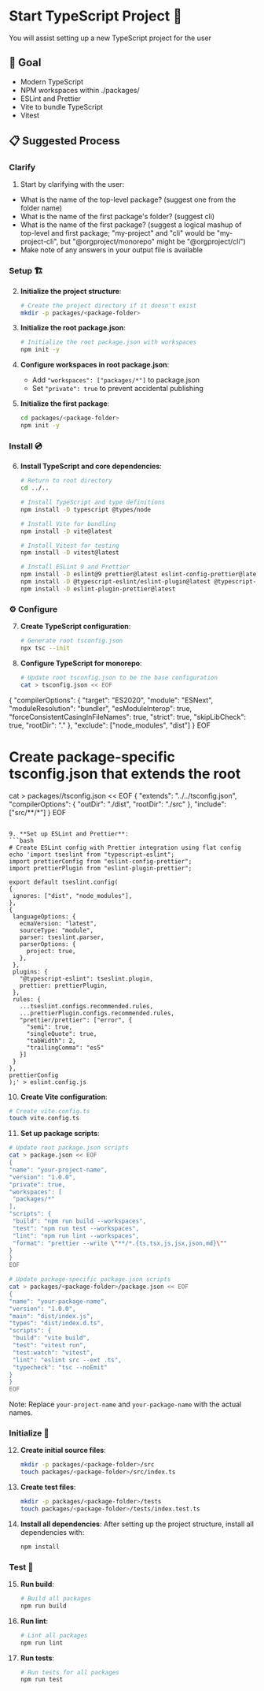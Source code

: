 # Start TypeScript Project 🚀

You will assist setting up a new TypeScript project for the user

## 🎯 Goal

* Modern TypeScript
* NPM workspaces within ./packages/
* ESLint and Prettier
* Vite to bundle TypeScript
* Vitest

## 📋 Suggested Process

### Clarify

1. Start by clarifying with the user:

* What is the name of the top-level package? (suggest one from the folder name)
* What is the name of the first package's folder? (suggest cli)
* What is the name of the first package? (suggest a logical mashup of top-level and first package; "my-project" and "cli" would be "my-project-cli", but "@orgproject/monorepo" might be "@orgproject/cli")
* Make note of any answers in your output file is available

### Setup 🏗️

2. **Initialize the project structure**:
   ```bash
   # Create the project directory if it doesn't exist
   mkdir -p packages/<package-folder>
   ```

3. **Initialize the root package.json**:
   ```bash
   # Initialize the root package.json with workspaces
   npm init -y
   ```

4. **Configure workspaces in root package.json**:
   - Add `"workspaces": ["packages/*"]` to package.json
   - Set `"private": true` to prevent accidental publishing

5. **Initialize the first package**:
   ```bash
   cd packages/<package-folder>
   npm init -y
   ```

### Install 💿

6. **Install TypeScript and core dependencies**:
   ```bash
   # Return to root directory
   cd ../..
   
   # Install TypeScript and type definitions
   npm install -D typescript @types/node
   
   # Install Vite for bundling
   npm install -D vite@latest
   
   # Install Vitest for testing
   npm install -D vitest@latest
   
   # Install ESLint 9 and Prettier
   npm install -D eslint@9 prettier@latest eslint-config-prettier@latest
   npm install -D @typescript-eslint/eslint-plugin@latest @typescript-eslint/parser@latest
   npm install -D eslint-plugin-prettier@latest
   ```

### ⚙️ Configure

7. **Create TypeScript configuration**:
   ```bash
   # Generate root tsconfig.json
   npx tsc --init
   ```

8. **Configure TypeScript for monorepo**:
   ```bash
   # Update root tsconfig.json to be the base configuration
   cat > tsconfig.json << EOF
{
  "compilerOptions": {
    "target": "ES2020",
    "module": "ESNext",
    "moduleResolution": "bundler",
    "esModuleInterop": true,
    "forceConsistentCasingInFileNames": true,
    "strict": true,
    "skipLibCheck": true,
    "rootDir": "."
  },
  "exclude": ["node_modules", "dist"]
}
EOF

   # Create package-specific tsconfig.json that extends the root
   cat > packages/<package-folder>/tsconfig.json << EOF
{
  "extends": "../../tsconfig.json",
  "compilerOptions": {
    "outDir": "./dist",
    "rootDir": "./src"
  },
  "include": ["src/**/*"]
}
EOF
   ```

9. **Set up ESLint and Prettier**:
   ```bash
   # Create ESLint config with Prettier integration using flat config
   echo 'import tseslint from "typescript-eslint";
import prettierConfig from "eslint-config-prettier";
import prettierPlugin from "eslint-plugin-prettier";

export default tseslint.config(
  {
    ignores: ["dist", "node_modules"],
  },
  {
    languageOptions: {
      ecmaVersion: "latest",
      sourceType: "module",
      parser: tseslint.parser,
      parserOptions: {
        project: true,
      },
    },
    plugins: {
      "@typescript-eslint": tseslint.plugin,
      prettier: prettierPlugin,
    },
    rules: {
      ...tseslint.configs.recommended.rules,
      ...prettierPlugin.configs.recommended.rules,
      "prettier/prettier": ["error", {
        "semi": true,
        "singleQuote": true,
        "tabWidth": 2,
        "trailingComma": "es5"
      }]
    }
  },
  prettierConfig
);' > eslint.config.js
   ```

10. **Create Vite configuration**:
   ```bash
   # Create vite.config.ts
   touch vite.config.ts
   ```

11. **Set up package scripts**:
   ```bash
   # Update root package.json scripts
   cat > package.json << EOF
{
  "name": "your-project-name",
  "version": "1.0.0",
  "private": true,
  "workspaces": [
    "packages/*"
  ],
  "scripts": {
    "build": "npm run build --workspaces",
    "test": "npm run test --workspaces",
    "lint": "npm run lint --workspaces",
    "format": "prettier --write \"**/*.{ts,tsx,js,jsx,json,md}\""
  }
}
EOF

   # Update package-specific package.json scripts
   cat > packages/<package-folder>/package.json << EOF
{
  "name": "your-package-name",
  "version": "1.0.0",
  "main": "dist/index.js",
  "types": "dist/index.d.ts",
  "scripts": {
    "build": "vite build",
    "test": "vitest run",
    "test:watch": "vitest",
    "lint": "eslint src --ext .ts",
    "typecheck": "tsc --noEmit"
  }
}
EOF
   ```

   Note: Replace `your-project-name` and `your-package-name` with the actual names.

### Initialize 🚀

12. **Create initial source files**:
    ```bash
    mkdir -p packages/<package-folder>/src
    touch packages/<package-folder>/src/index.ts
    ```

13. **Create test files**:
    ```bash
    mkdir -p packages/<package-folder>/tests
    touch packages/<package-folder>/tests/index.test.ts
    ```

14. **Install all dependencies**:
    After setting up the project structure, install all dependencies with:
    ```bash
    npm install
    ```

### Test 🧪

15. **Run build**:
    ```bash
    # Build all packages
    npm run build
    ```

16. **Run lint**:
    ```bash
    # Lint all packages
    npm run lint
    ```

16. **Run tests**:
    ```bash
    # Run tests for all packages
    npm run test
    ```
